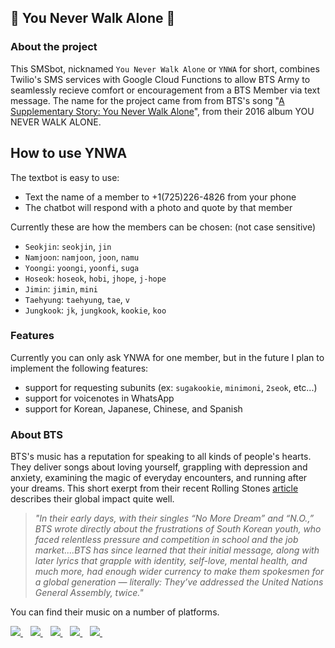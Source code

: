 ## :purple_heart: You Never Walk Alone :purple_heart:

### About the project
This SMSbot, nicknamed `You Never Walk Alone` or `YNWA` for short, combines Twilio's SMS services with Google Cloud Functions to allow BTS Army to seamlessly recieve comfort or encouragement from a BTS Member via text message. The name for the project came from from BTS's song "[A Supplementary Story: You Never Walk Alone](https://www.youtube.com/watch?v=6zu-7sgObQ4)", from their 2016 album YOU NEVER WALK ALONE.

## How to use YNWA 
The textbot is easy to use:
- Text the name of a member to +1(725)226-4826 from your phone
- The chatbot will respond with a photo and quote by that member 

Currently these are how the members can be chosen: (not case sensitive)
- `Seokjin`: `seokjin`, `jin`
- `Namjoon`: `namjoon`, `joon`, `namu` 
- `Yoongi`: `yoongi`, `yoonfi`, `suga`
- `Hoseok`: `hoseok`, `hobi`, `jhope`, `j-hope`
- `Jimin`: `jimin`, `mini`
- `Taehyung`: `taehyung`, `tae`, `v`
- `Jungkook`: `jk`, `jungkook`, `kookie`, `koo`

### Features
Currently you can only ask YNWA for one member, but in the future I plan to implement the following features:
- support for requesting subunits (ex: `sugakookie`, `minimoni`, `2seok`, etc...)
- support for voicenotes in WhatsApp
- support for Korean, Japanese, Chinese, and Spanish

### About BTS 
BTS's music has a reputation for speaking to all kinds of people's hearts. They deliver songs about loving yourself, grappling with depression and anxiety, examining the magic of everyday encounters, and running after your dreams. This short exerpt from their recent Rolling Stones [article](https://www.rollingstone.com/music/music-features/new-bts-song-2021-worlds-biggest-band-1166441/) describes their global impact quite well.

> <i>"In their early days, with their singles “No More Dream” and “N.O.,” BTS wrote directly about the frustrations of South Korean youth, who faced relentless pressure and competition in school and the job market....BTS has since learned that their initial message, along with later lyrics that grapple with identity, self-love, mental health, and much more, had enough wider currency to make them spokesmen for a global generation — literally: They’ve addressed the United Nations General Assembly, twice."</i>

You can find their music on a number of platforms.

<a href="https://open.spotify.com/artist/3Nrfpe0tUJi4K4DXYWgMUX?si=Nv9AhafKSUCR8fea5CoIkg&dl_branch=1">
  <img src="https://img.shields.io/badge/Spotify-1ED760?&style=for-the-badge&logo=spotify&logoColor=white">
</a>&nbsp;&nbsp;
<a href="https://music.apple.com/us/artist/bts/883131348">
  <img src="https://img.shields.io/badge/Apple_Music-FA243C?style=for-the-badge&logo=Apple_Music&logoColor=white">
</a>&nbsp;&nbsp;
<a href="https://music.amazon.com/artists/B0030248S0/bts">
  <img src="https://img.shields.io/badge/Amazon_Music-232F3E?style=for-the-badge&logo=amazon-music&logoColor=white">
</a>&nbsp;&nbsp;
<a href="https://soundcloud.com/bangtan">
  <img src="https://img.shields.io/badge/SoundCloud-FF3300?style=for-the-badge&logo=soundcloud&logoColor=white">
</a>&nbsp;&nbsp;
<a href="https://www.youtube.com/c/HYBELABELS/featured">
  <img src="https://img.shields.io/badge/YouTube-FF0000?style=for-the-badge&logo=youtube&logoColor=white">
</a>&nbsp;&nbsp;
